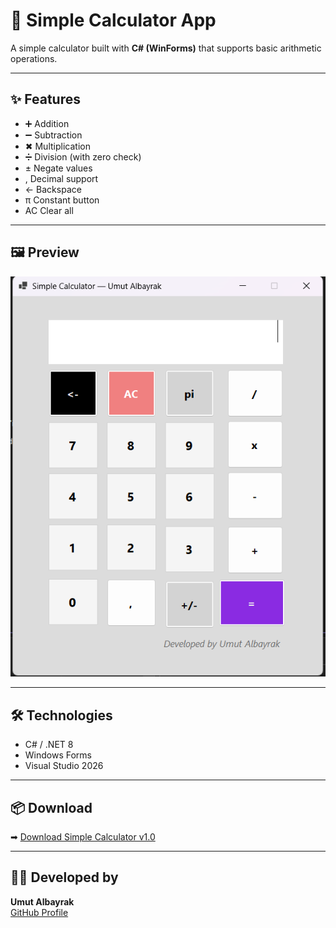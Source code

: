 # 🧮 Simple Calculator App

A simple calculator built with **C# (WinForms)** that supports basic arithmetic operations.

---

## ✨ Features
- ➕ Addition  
- ➖ Subtraction  
- ✖ Multiplication  
- ➗ Division (with zero check)  
- ± Negate values  
- , Decimal support  
- ← Backspace  
- π Constant button  
- AC Clear all  

---

## 🖼️ Preview
![App Screenshot](docs/calculator.png)

---

## 🛠️ Technologies
- C# / .NET 8
- Windows Forms
- Visual Studio 2026

---

## 📦 Download
➡ [Download Simple Calculator v1.0](https://github.com/Umutalb/SimpleCalculatorApp/releases/latest)


---

## 👨‍💻 Developed by
**Umut Albayrak**  
[GitHub Profile](https://github.com/Umutalb)
